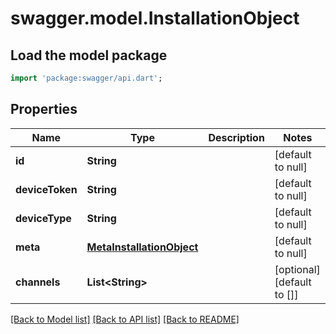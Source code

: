 # swagger.model.InstallationObject

## Load the model package
```dart
import 'package:swagger/api.dart';
```

## Properties
Name | Type | Description | Notes
------------ | ------------- | ------------- | -------------
**id** | **String** |  | [default to null]
**deviceToken** | **String** |  | [default to null]
**deviceType** | **String** |  | [default to null]
**meta** | [**MetaInstallationObject**](MetaInstallationObject.md) |  | [default to null]
**channels** | **List&lt;String&gt;** |  | [optional] [default to []]

[[Back to Model list]](../README.md#documentation-for-models) [[Back to API list]](../README.md#documentation-for-api-endpoints) [[Back to README]](../README.md)


